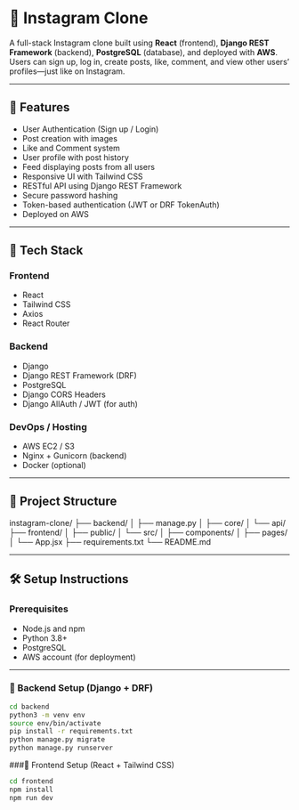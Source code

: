 # 📸 Instagram Clone

A full-stack Instagram clone built using **React** (frontend), **Django REST Framework** (backend), **PostgreSQL** (database), and deployed with **AWS**. Users can sign up, log in, create posts, like, comment, and view other users’ profiles—just like on Instagram.

---

## 🚀 Features

- User Authentication (Sign up / Login)
- Post creation with images
- Like and Comment system
- User profile with post history
- Feed displaying posts from all users
- Responsive UI with Tailwind CSS
- RESTful API using Django REST Framework
- Secure password hashing
- Token-based authentication (JWT or DRF TokenAuth)
- Deployed on AWS

---

## 🧱 Tech Stack

### Frontend
- React
- Tailwind CSS
- Axios
- React Router

### Backend
- Django
- Django REST Framework (DRF)
- PostgreSQL
- Django CORS Headers
- Django AllAuth / JWT (for auth)

### DevOps / Hosting
- AWS EC2 / S3
- Nginx + Gunicorn (backend)
- Docker (optional)

---

## 📂 Project Structure

instagram-clone/
├── backend/
│ ├── manage.py
│ ├── core/
│ └── api/
├── frontend/
│ ├── public/
│ └── src/
│ ├── components/
│ ├── pages/
│ └── App.jsx
├── requirements.txt
└── README.md


---

## 🛠️ Setup Instructions

### Prerequisites

- Node.js and npm
- Python 3.8+
- PostgreSQL
- AWS account (for deployment)

---

### 🔧 Backend Setup (Django + DRF)

```bash
cd backend
python3 -m venv env
source env/bin/activate
pip install -r requirements.txt
python manage.py migrate
python manage.py runserver
```

###🎨 Frontend Setup (React + Tailwind CSS)
```bash
cd frontend
npm install
npm run dev
